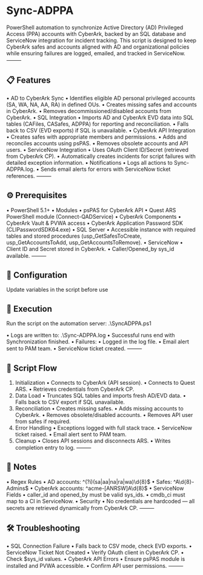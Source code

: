 # Sync-ADPPA
PowerShell automation to synchronize Active Directory (AD) Privileged Access (PPA) accounts with CyberArk, backed by an SQL database and ServiceNow integration for incident tracking.
This script is designed to keep CyberArk safes and accounts aligned with AD and organizational policies while ensuring failures are logged, emailed, and tracked in ServiceNow.
⸻
## 📋 Features
• AD to CyberArk Sync
• Identifies eligible AD personal privileged accounts (SA, WA, NA, AA, RA) in defined OUs.
• Creates missing safes and accounts in CyberArk.
• Removes decommissioned/disabled accounts from CyberArk.
• SQL Integration
• Imports AD and CyberArk EVD data into SQL tables (CAFiles, CASafes, ADPPA) for reporting and reconciliation.
• Falls back to CSV (EVD exports) if SQL is unavailable.
• CyberArk API Integration
• Creates safes with appropriate members and permissions.
• Adds and reconciles accounts using psPAS.
• Removes obsolete accounts and API users.
• ServiceNow Integration
• Uses OAuth Client ID/Secret (retrieved from CyberArk CP).
• Automatically creates incidents for script failures with detailed exception information.
• Notifications
• Logs all actions to Sync-ADPPA.log.
• Sends email alerts for errors with ServiceNow ticket references.
⸻
## ⚙️ Prerequisites
• PowerShell 5.1+
• Modules
• psPAS for CyberArk API
• Quest ARS PowerShell module (Connect-QADService)
• CyberArk Components
• CyberArk Vault & PVWA access
• CyberArk Application Password SDK (CLIPasswordSDK64.exe)
• SQL Server
• Accessible instance with required tables and stored procedures (usp_GetSafesToCreate, usp_GetAccountsToAdd, usp_GetAccountsToRemove).
• ServiceNow
• Client ID and Secret stored in CyberArk.
• Caller/Opened_by sys_id available.
⸻
## 🔑 Configuration
Update variables in the script before use
## 🚀 Execution
Run the script on the automation server: .\SyncADPPA.ps1

• Logs are written to: .\Sync-ADPPA.log
• Successful runs end with Synchronization finished.
• Failures:
• Logged in the log file.
• Email alert sent to PAM team.
• ServiceNow ticket created.
⸻
## 🧩 Script Flow
1. Initialization
• Connects to CyberArk (API session).
• Connects to Quest ARS.
• Retrieves credentials from CyberArk CP.
2. Data Load
• Truncates SQL tables and imports fresh AD/EVD data.
• Falls back to CSV export if SQL unavailable.
3. Reconciliation
• Creates missing safes.
• Adds missing accounts to CyberArk.
• Removes obsolete/disabled accounts.
• Removes API user from safes if required.
4. Error Handling
• Exceptions logged with full stack trace.
• ServiceNow ticket raised.
• Email alert sent to PAM team.
5. Cleanup
• Closes API sessions and disconnects ARS.
• Writes completion entry to log.
⸻
## 📌 Notes
• Regex Rules
• AD accounts: ^(?i)(sa|aa|na|ra|wa)\d{8}$
• Safes: ^A\d{8}-Admins$
• CyberArk accounts: ^acme-[ANRSW]A\d{8}$
• ServiceNow Fields
• caller_id and opened_by must be valid sys_ids.
• cmdb_ci must map to a CI in ServiceNow.
• Security
• No credentials are hardcoded — all secrets are retrieved dynamically from CyberArk CP.
⸻
## 🛠️ Troubleshooting
• SQL Connection Failure
• Falls back to CSV mode, check EVD exports.
• ServiceNow Ticket Not Created
• Verify OAuth client in CyberArk CP.
• Check $sys_id values.
• CyberArk API Errors
• Ensure psPAS module is installed and PVWA accessible.
• Confirm API user permissions.
⸻
